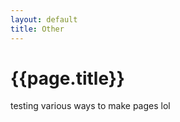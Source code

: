```yaml
---
layout: default
title: Other
---
```

<h1>{{page.title}}</h1>
<p>testing various ways to make pages lol</p>